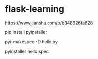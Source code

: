# flask-learning


https://www.jianshu.com/p/b348926fa628




pip install pyinstaller

pyi-makespec -D hello.py

pyinstaller hello.spec